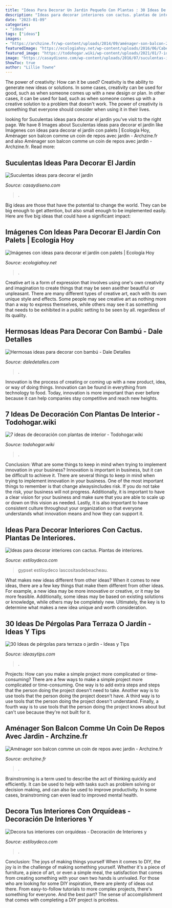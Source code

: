 ```yaml
---
title: "Ideas Para Decorar Un Jardin Pequeño Con Plantas : 30 Ideas De Pérgolas Para Terraza O Jardín"
description: "Ideas para decorar interiores con cactus. plantas de interiores."
date: "2023-01-09"
categories:
- "ideas"
tags: ["ideas"]
images:
- "https://archzine.fr/wp-content/uploads/2014/09/aménager-son-balcon-26.jpg"
featuredImage: "https://ecologiahoy.net/wp-content/uploads/2016/06/Cabello-puntas-dañadas-150x150.jpg"
featured_image: "https://todohogar.wiki/wp-content/uploads/2021/01/7-ideas-de-decoracion-con-plantas-de-interior-1.jpg"
image: "https://casaydiseno.com/wp-content/uploads/2016/07/suculentas-ideas-madera-vieja-jdecoracon-interesante.jpg"
ShowToc: true
author: "Lillie Towne"
---
```



The power of creativity: How can it be used?
Creativity is the ability to generate new ideas or solutions. In some cases, creativity can be used for good, such as when someone comes up with a new design or plan. In other cases, it can be used for bad, such as when someone comes up with a creative solution to a problem that doesn't work. The power of creativity is something that everyone should consider when using it in their lives.

	

		
looking for Suculentas ideas para decorar el jardín you've visit to the right page. We have 8 Images about Suculentas ideas para decorar el jardín like Imágenes con ideas para decorar el jardín con palets | Ecología Hoy, Aménager son balcon comme un coin de repos avec jardin - Archzine.fr and also Aménager son balcon comme un coin de repos avec jardin - Archzine.fr. Read more:
		
    
## Suculentas Ideas Para Decorar El Jardín

<img loading=lazy src="https://casaydiseno.com/wp-content/uploads/2016/07/suculentas-ideas-madera-vieja-jdecoracon-interesante.jpg" onerror="this.onerror=null;this.src='https://tse2.mm.bing.net/th?id=OIP.dE_c3ts_3FWNWpaymqlVgwHaLl&amp;pid=15.1';" alt="Suculentas ideas para decorar el jardín">

_Source: casaydiseno.com_

>. 

	

Big ideas are those that have the potential to change the world. They can be big enough to get attention, but also small enough to be implemented easily. Here are five big ideas that could have a significant impact: 

    
## Imágenes Con Ideas Para Decorar El Jardín Con Palets | Ecología Hoy

<img loading=lazy src="https://ecologiahoy.net/wp-content/uploads/2016/06/Cabello-puntas-dañadas-150x150.jpg" onerror="this.onerror=null;this.src='https://tse2.mm.bing.net/th?id=OIP.f6yH1azHVnJYw-zjfpFUMAHaJ4&amp;pid=15.1';" alt="Imágenes con ideas para decorar el jardín con palets | Ecología Hoy">

_Source: ecologiahoy.net_

>. 

	

Creative art is a form of expression that involves using one's own creativity and imagination to create things that may be seen aseither beautiful or unpleasant. There are many different types of creative art, each with its own unique style and effects. Some people may see creative art as nothing more than a way to express themselves, while others may see it as something that needs to be exhibited in a public setting to be seen by all. regardless of its quality.

    
## Hermosas Ideas Para Decorar Con Bambú - Dale Detalles

<img loading=lazy src="https://i0.wp.com/www.daledetalles.com/wp-content/uploads/2017/01/decoracion-con-bambu15.jpg" onerror="this.onerror=null;this.src='https://tse4.mm.bing.net/th?id=OIP.Ay4QLLPSBho1ZcDe23CiOgHaJ4&amp;pid=15.1';" alt="Hermosas ideas para decorar con bambú - Dale Detalles">

_Source: daledetalles.com_

>. 

	

Innovation is the process of creating or coming up with a new product, idea, or way of doing things. Innovation can be found in everything from technology to food. Today, innovation is more important than ever before because it can help companies stay competitive and reach new heights.

    
## 7 Ideas De Decoración Con Plantas De Interior - Todohogar.wiki

<img loading=lazy src="https://todohogar.wiki/wp-content/uploads/2021/01/7-ideas-de-decoracion-con-plantas-de-interior-1.jpg" onerror="this.onerror=null;this.src='https://tse1.mm.bing.net/th?id=OIP.kGwYdykey4yg--Xj9k4KlQHaFa&amp;pid=15.1';" alt="7 ideas de decoración con plantas de interior - Todohogar.wiki">

_Source: todohogar.wiki_

>. 

	

Conclusion: What are some things to keep in mind when trying to implement innovation in your business?
Innovation is important in business, but it can be difficult to achieve it. There are several things to keep in mind when trying to implement innovation in your business. One of the most important things to remember is that change alwaysincludes risk. If you do not take the risk, your business will not progress. Additionally, it is important to have a clear vision for your business and make sure that you are able to scale up or down on this vision as needed. Lastly, it is also important to have consistent culture throughout your organization so that everyone understands what innovation means and how they can support it.

    
## Ideas Para Decorar Interiores Con Cactus. Plantas De Interiores.

<img loading=lazy src="https://www.estiloydeco.com/wp-content/uploads/2017/06/decorar-interiores-con-cactus-7.jpg" onerror="this.onerror=null;this.src='https://tse2.mm.bing.net/th?id=OIP.bWHq7URKqsl6B_Vf-XkdwgHaJ4&amp;pid=15.1';" alt="Ideas para decorar interiores con cactus. Plantas de interiores.">

_Source: estiloydeco.com_

>gypset estiloydeco lascositasdebeacheau. 

	

What makes new ideas different from other ideas?
When it comes to new ideas, there are a few key things that make them different from other ideas. For example, a new idea may be more innovative or creative, or it may be more feasible. Additionally, some ideas may be based on existing solutions or knowledge, while others may be completely new. Ultimately, the key is to determine what makes a new idea unique and worth consideration.

    
## 30 Ideas De Pérgolas Para Terraza O Jardín - Ideas Y Tips

<img loading=lazy src="https://ideasytips.com/wp-content/uploads/2020/11/pergola21.jpg" onerror="this.onerror=null;this.src='https://tse1.mm.bing.net/th?id=OIP.25gGAzdBtiN5ptlFdDQUFQHaLJ&amp;pid=15.1';" alt="30 Ideas de pérgolas para terraza o jardín - Ideas y Tips">

_Source: ideasytips.com_

>. 

	

Projects: How can you make a simple project more complicated or time-consuming?
There are a few ways to make a simple project more complicated or time-consuming. One way is to add extra steps and steps that the person doing the project doesn't need to take. Another way is to use tools that the person doing the project doesn't have. A third way is to use tools that the person doing the project doesn't understand. Finally, a fourth way is to use tools that the person doing the project knows about but can't use because they're not built for it.

    
## Aménager Son Balcon Comme Un Coin De Repos Avec Jardin - Archzine.fr

<img loading=lazy src="https://archzine.fr/wp-content/uploads/2014/09/aménager-son-balcon-26.jpg" onerror="this.onerror=null;this.src='https://tse4.mm.bing.net/th?id=OIP.Iejefg5HFM1XobnN-WM_wwHaLH&amp;pid=15.1';" alt="Aménager son balcon comme un coin de repos avec jardin - Archzine.fr">

_Source: archzine.fr_

>. 

	

Brainstroming is a term used to describe the act of thinking quickly and efficiently. It can be used to help with tasks such as problem solving or decision making, and can also be used to improve productivity. In some cases, brainstroming can even lead to improved mental health.

    
## Decora Tus Interiores Con Orquídeas - Decoración De Interiores Y

<img loading=lazy src="http://www.estiloydeco.com/wp-content/uploads/2016/04/orquideas-decoracion-1.jpg" onerror="this.onerror=null;this.src='https://tse1.mm.bing.net/th?id=OIP.Q5-tIJIPUnMaHJukndBwZQHaL6&amp;pid=15.1';" alt="Decora tus interiores con orquídeas - Decoración de Interiores y">

_Source: estiloydeco.com_

>. 

	

Conclusion: The joys of making things yourself
When it comes to DIY, the joy is in the challenge of making something yourself. Whether it's a piece of furniture, a piece of art, or even a simple meal, the satisfaction that comes from creating something with your own two hands is unrivaled.
For those who are looking for some DIY inspiration, there are plenty of ideas out there. From easy-to-follow tutorials to more complex projects, there's something for everyone. And the best part? The sense of accomplishment that comes with completing a DIY project is priceless.

